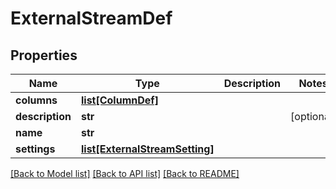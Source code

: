 # ExternalStreamDef

## Properties
Name | Type | Description | Notes
------------ | ------------- | ------------- | -------------
**columns** | [**list[ColumnDef]**](ColumnDef.md) |  | 
**description** | **str** |  | [optional] 
**name** | **str** |  | 
**settings** | [**list[ExternalStreamSetting]**](ExternalStreamSetting.md) |  | 

[[Back to Model list]](../README.md#documentation-for-models) [[Back to API list]](../README.md#documentation-for-api-endpoints) [[Back to README]](../README.md)

